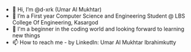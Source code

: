 - 👋 Hi, I’m @d-xrk (Umar Al Mukhtar)
- 👀 I’m a First year Computer Science and Engineering Student @ LBS College Of Engineering, Kasargod 
- 🌱 I'm a beginner in the coding world and looking forward to learning new things
- 📫 How to reach me - by LinkedIn: Umar Al Mukhtar Ibrahimkutty 

<!---
d-xrk/d-xrk is a ✨ special ✨ repository because its `README.md` (this file) appears on your GitHub profile.
You can click the Preview link to take a look at your changes.
--->
